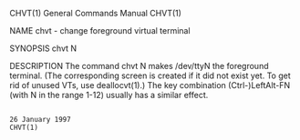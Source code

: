 CHVT(1)                                                                                  General Commands Manual                                                                                  CHVT(1)

NAME
       chvt - change foreground virtual terminal

SYNOPSIS
       chvt N

DESCRIPTION
       The  command  chvt  N  makes  /dev/ttyN the foreground terminal.  (The corresponding screen is created if it did not exist yet.  To get rid of unused VTs, use deallocvt(1).)  The key combination
       (Ctrl-)LeftAlt-FN (with N in the range 1-12) usually has a similar effect.

                                                                                             26 January 1997                                                                                      CHVT(1)
